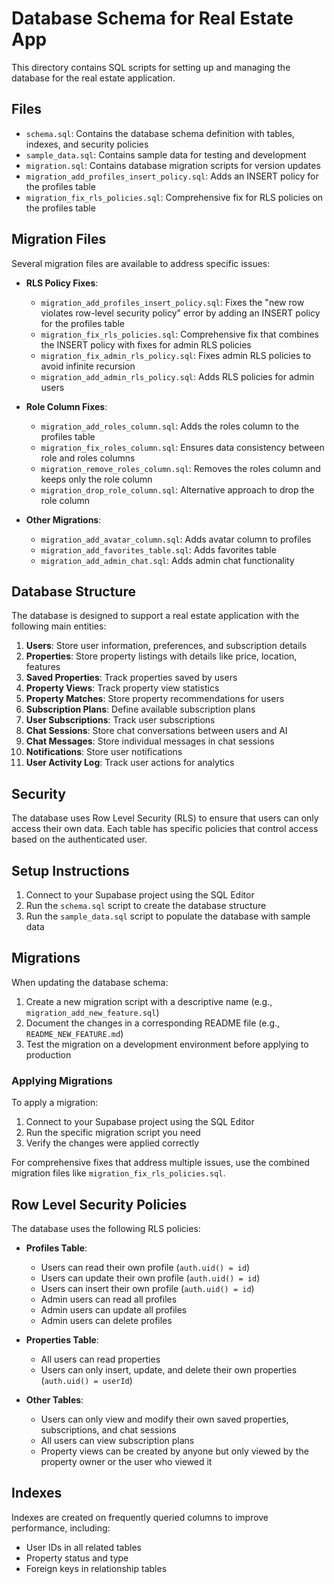 # Database Schema for Real Estate App

This directory contains SQL scripts for setting up and managing the database for the real estate application.

## Files

- `schema.sql`: Contains the database schema definition with tables, indexes, and security policies
- `sample_data.sql`: Contains sample data for testing and development
- `migration.sql`: Contains database migration scripts for version updates
- `migration_add_profiles_insert_policy.sql`: Adds an INSERT policy for the profiles table
- `migration_fix_rls_policies.sql`: Comprehensive fix for RLS policies on the profiles table

## Migration Files

Several migration files are available to address specific issues:

- **RLS Policy Fixes**:
  - `migration_add_profiles_insert_policy.sql`: Fixes the "new row violates row-level security policy" error by adding an INSERT policy for the profiles table
  - `migration_fix_rls_policies.sql`: Comprehensive fix that combines the INSERT policy with fixes for admin RLS policies
  - `migration_fix_admin_rls_policy.sql`: Fixes admin RLS policies to avoid infinite recursion
  - `migration_add_admin_rls_policy.sql`: Adds RLS policies for admin users

- **Role Column Fixes**:
  - `migration_add_roles_column.sql`: Adds the roles column to the profiles table
  - `migration_fix_roles_column.sql`: Ensures data consistency between role and roles columns
  - `migration_remove_roles_column.sql`: Removes the roles column and keeps only the role column
  - `migration_drop_role_column.sql`: Alternative approach to drop the role column

- **Other Migrations**:
  - `migration_add_avatar_column.sql`: Adds avatar column to profiles
  - `migration_add_favorites_table.sql`: Adds favorites table
  - `migration_add_admin_chat.sql`: Adds admin chat functionality

## Database Structure

The database is designed to support a real estate application with the following main entities:

1. **Users**: Store user information, preferences, and subscription details
2. **Properties**: Store property listings with details like price, location, features
3. **Saved Properties**: Track properties saved by users
4. **Property Views**: Track property view statistics
5. **Property Matches**: Store property recommendations for users
6. **Subscription Plans**: Define available subscription plans
7. **User Subscriptions**: Track user subscriptions
8. **Chat Sessions**: Store chat conversations between users and AI
9. **Chat Messages**: Store individual messages in chat sessions
10. **Notifications**: Store user notifications
11. **User Activity Log**: Track user actions for analytics

## Security

The database uses Row Level Security (RLS) to ensure that users can only access their own data. Each table has specific policies that control access based on the authenticated user.

## Setup Instructions

1. Connect to your Supabase project using the SQL Editor
2. Run the `schema.sql` script to create the database structure
3. Run the `sample_data.sql` script to populate the database with sample data

## Migrations

When updating the database schema:

1. Create a new migration script with a descriptive name (e.g., `migration_add_new_feature.sql`)
2. Document the changes in a corresponding README file (e.g., `README_NEW_FEATURE.md`)
3. Test the migration on a development environment before applying to production

### Applying Migrations

To apply a migration:

1. Connect to your Supabase project using the SQL Editor
2. Run the specific migration script you need
3. Verify the changes were applied correctly

For comprehensive fixes that address multiple issues, use the combined migration files like `migration_fix_rls_policies.sql`.

## Row Level Security Policies

The database uses the following RLS policies:

- **Profiles Table**:
  - Users can read their own profile (`auth.uid() = id`)
  - Users can update their own profile (`auth.uid() = id`)
  - Users can insert their own profile (`auth.uid() = id`)
  - Admin users can read all profiles
  - Admin users can update all profiles
  - Admin users can delete profiles

- **Properties Table**:
  - All users can read properties
  - Users can only insert, update, and delete their own properties (`auth.uid() = userId`)

- **Other Tables**:
  - Users can only view and modify their own saved properties, subscriptions, and chat sessions
  - All users can view subscription plans
  - Property views can be created by anyone but only viewed by the property owner or the user who viewed it

## Indexes

Indexes are created on frequently queried columns to improve performance, including:

- User IDs in all related tables
- Property status and type
- Foreign keys in relationship tables
